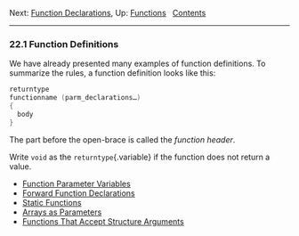 Next: [Function Declarations](Function-Declarations.md), Up:
[Functions](Functions.md)  
[Contents](index.md#SEC_Contents "Table of contents")  

------------------------------------------------------------------------


### 22.1 Function Definitions 


We have already presented many examples of function definitions. To
summarize the rules, a function definition looks like this:

``` C
returntype
functionname (parm_declarations…)
{
  body
}
```

The part before the open-brace is called the *function header*.

Write `void` as the `returntype`{.variable} if the function does not
return a value.

-   [Function Parameter Variables](Function-Parameter-Variables.md)
-   [Forward Function Declarations](Forward-Function-Declarations.md)
-   [Static Functions](Static-Functions.md)
-   [Arrays as Parameters](Arrays-as-Parameters.md)
-   [Functions That Accept Structure
    Arguments](Structs-as-Parameters.md)

